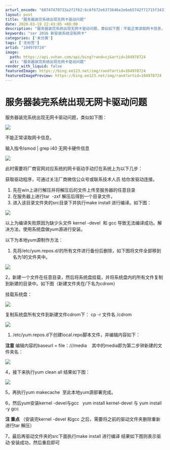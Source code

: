 ```yaml
---
arturl_encode: "68747470733a2f2f62:6c6f672e6373646e2e6e65742f71715f34313832353339312f:61727469636c652f64657461696c732f313034393738373234"
layout: post
title: "服务器装完系统出现无网卡驱动问题"
date: 2020-03-19 22:43:05 +08:00
description: "服务器装完系统出现无网卡驱动问题，类似如下图：不能正常读取网卡信息，输入指令lsmod | grep"
keywords: "ser 2016 新安装系统没有网卡"
categories: ['未分类']
tags: ['无标签']
artid: "104978724"
image:
  path: https://api.vvhan.com/api/bing?rand=sj&artid=104978724
  alt: "服务器装完系统出现无网卡驱动问题"
render_with_liquid: false
featuredImage: https://bing.ee123.net/img/rand?artid=104978724
featuredImagePreview: https://bing.ee123.net/img/rand?artid=104978724
---
```


# 服务器装完系统出现无网卡驱动问题

服务器装完系统出现无网卡驱动问题，类似如下图：

![](https://i-blog.csdnimg.cn/blog_migrate/85775e0799f75e8546a81469830fced0.png)

不能正常读取网卡信息，

输入指令lsmod | grep i40 无网卡硬件信息

![](https://i-blog.csdnimg.cn/blog_migrate/f506d9b51c979086987b809120193640.png)

此时需要将厂商官网对应系统的网卡驱动手动打在系统上为以下几步：

获取驱动程序，可通过关注厂商微信公众号或联系技术人员 给你发驱动连接。

1. 先在win上进行解压并将解压后的文件上传至服务器的任意目录
2. 在服务器上进行tar  -zxf 解压后得到一个目录文件，
3. 进入该目录文件夹的src目录下并执行make install 进行编译。如下图：

![](https://i-blog.csdnimg.cn/blog_migrate/416682c66c9d488a39607b6289ce7fd5.png)

以上为编译失败原因为缺少头文件 kernel -devel  和 gcc 导致无法编译成功。解决方法，使用系统盘做yum源进行安装。

以下为本地yum源制作方法：

1. 先将/etc/yum.repos.d/的所有文件进行备份后删除，如下图将文件全部移到名为1的文件夹中。

![](https://i-blog.csdnimg.cn/blog_migrate/30567e7748372e10291e7889a223c288.png)

2，新建一个文件在任意目录，然后将系统盘挂载，并将系统盘内的所有文件复制到新建的目录中。如下图（新建文件夹在/下名为cdrom）

挂载系统盘：

![](https://i-blog.csdnimg.cn/blog_migrate/24110774ae0bd13b4d8571c8a335cbef.png)

复制系统盘所有文件到新建文件cdrom下： cp -r 文件名 /cdrom

![](https://i-blog.csdnimg.cn/blog_migrate/7929b77a527f8af94296e0355f05b08d.png)

1. /etc/yum.repos.d下创建local.repo脚本文件，并编辑内容如下：

****注意****
编辑内容的baseurl = file：///media    其中的media即为第二步钟新建的文件夹名：

![](https://i-blog.csdnimg.cn/blog_migrate/51dba020b84703c936f4f9709b69afaa.png)

4，接下来执行yum clean all 结果如下图：

![](https://i-blog.csdnimg.cn/blog_migrate/c5bcaff4943338d8cd30c6ef00047499.png)

5，再执行yum makecache  至此本地yum源部署完成。

6，然后yum安装kernel -devel与gcc   yum install kernel-devel 与 yum install -y gcc

****注 重点****
（安装完kernel -devel 和gcc 之后，需要将之前的驱动文件夹删除重新进行tar 解压）

7，最后再驱动文件夹的src下面执行make install 进行编译 结果如下图则表示驱动·安装成功，然后重启即可